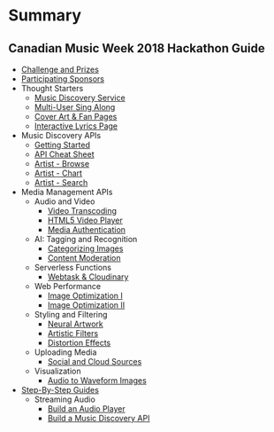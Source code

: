 # Summary

## Canadian Music Week 2018 Hackathon Guide

* [Challenge and Prizes](README.md)
* [Participating Sponsors](participating-sponsors.md)
* Thought Starters
  * [Music Discovery Service](thought-starters/build-a-music-discovery-service.md)
  * [Multi-User Sing Along ](thought-starters/multi-user-sing-along.md)
  * [Cover Art & Fan Pages](thought-starters/build-styled-fan-pages-from-artist-photos.md)
  * [Interactive Lyrics Page](thought-starters/interactive-lyrics-page.md)
* Music Discovery APIs
  * [Getting Started](/7Digital/intro.md)
  * [API Cheat Sheet](/7Digital/api-docs.md)
  * [Artist - Browse](/7Digital/catalog-browse.md)
  * [Artist - Chart](/7Digital/catalog-chart.md)
  * [Artist - Search](/7Digital/catalog-search.md)
* Media Management APIs
  * Audio and Video
    * [Video Transcoding](audio-and-video/video-transcoding.md)
    * [HTML5 Video Player](audio-and-video/html-5-video-player.md)
    * [Media Authentication](audio-and-video/protecting-your-videos.md)
  * AI: Tagging and Recognition
    * [Categorizing Images](auto-tagging-facial-recognition-and-ai/add-ons-and-other-features.md)
    * [Content Moderation](auto-tagging-facial-recognition-and-ai/content-moderation.md)
  * Serverless Functions
    * [Webtask & Cloudinary](functions-as-a-service/build-an-online-contest.md)
  * Web Performance
    * [Image Optimization I](performance/rich-image-delivery.md)
    * [Image Optimization II](performance/auto-crop-responsive-images.md)
  * Styling and Filtering
    * [Neural Artwork](presentation-and-responsive-image-delivery/turn-photos-to-art-with-style-transfer.md)
    * [Artistic Filters](presentation-and-responsive-image-delivery/image-filters.md)
    * [Distortion Effects](presentation-and-responsive-image-delivery/size-images-to-fit-your-graphic-design.md)
  * Uploading Media
    * [Social and Cloud Sources](uploading/upload-videos-from-dropbox-and-other-sources.md)
  * Visualization
    * [Audio to Waveform Images](visualization/audio-to-waveform-images.md)
* [Step-By-Step Guides](step-by-step-guides.md)
  * Streaming Audio
    * [Build an Audio Player](/step-by-step/intro.md)
    * [Build a Music Discovery API](/step-by-step/build-a-music-discovery-api.md)

